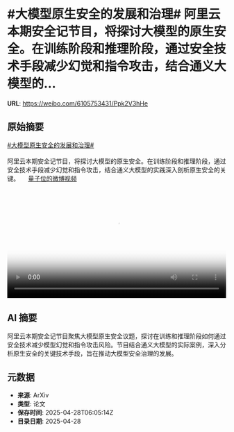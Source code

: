 # #大模型原生安全的发展和治理# 阿里云本期安全记节目，将探讨大模型的原生安全。在训练阶段和推理阶段，通过安全技术手段减少幻觉和指令攻击，结合通义大模型的...

**URL**: https://weibo.com/6105753431/Ppk2V3hHe

## 原始摘要

<a href="https://m.weibo.cn/search?containerid=231522type%3D1%26t%3D10%26q%3D%23%E5%A4%A7%E6%A8%A1%E5%9E%8B%E5%8E%9F%E7%94%9F%E5%AE%89%E5%85%A8%E7%9A%84%E5%8F%91%E5%B1%95%E5%92%8C%E6%B2%BB%E7%90%86%23&amp;extparam=%23%E5%A4%A7%E6%A8%A1%E5%9E%8B%E5%8E%9F%E7%94%9F%E5%AE%89%E5%85%A8%E7%9A%84%E5%8F%91%E5%B1%95%E5%92%8C%E6%B2%BB%E7%90%86%23" data-hide=""><span class="surl-text">#大模型原生安全的发展和治理#</span></a> <br><br>阿里云本期安全记节目，将探讨大模型的原生安全。在训练阶段和推理阶段，通过安全技术手段减少幻觉和指令攻击，结合通义大模型的实践深入剖析原生安全的关键。 <a href="https://video.weibo.com/show?fid=1034:5160053167030288" data-hide=""><span class="url-icon"><img style="width: 1rem;height: 1rem" src="https://h5.sinaimg.cn/upload/2015/09/25/3/timeline_card_small_video_default.png" referrerpolicy="no-referrer"></span><span class="surl-text">量子位的微博视频</span></a> <br clear="both"><div style="clear: both"></div><video controls="controls" poster="https://tvax1.sinaimg.cn/orj480/006Fd7o3ly1i0vd9ockxyj30u01hc0va.jpg" style="width: 100%"><source src="https://f.video.weibocdn.com/o0/MLwmOhT8lx08nNExcLfi01041205rEus0E020.mp4?label=mp4_720p&amp;template=720x1280.24.0&amp;ori=0&amp;ps=1CwnkDw1GXwCQx&amp;Expires=1745823877&amp;ssig=FwpHgSVkE8&amp;KID=unistore,video"><source src="https://f.video.weibocdn.com/o0/593y2LsOlx08nNEwKuwE01041203eP770E020.mp4?label=mp4_hd&amp;template=540x960.24.0&amp;ori=0&amp;ps=1CwnkDw1GXwCQx&amp;Expires=1745823877&amp;ssig=jzt%2BmXY8n6&amp;KID=unistore,video"><source src="https://f.video.weibocdn.com/o0/DOIHpAa9lx08nNEwAEbu01041201KHDy0E010.mp4?label=mp4_ld&amp;template=360x640.24.0&amp;ori=0&amp;ps=1CwnkDw1GXwCQx&amp;Expires=1745823877&amp;ssig=FlpA0oHjMd&amp;KID=unistore,video"><p>视频无法显示，请前往<a href="https://video.weibo.com/show?fid=1034%3A5160053167030288" target="_blank" rel="noopener noreferrer">微博视频</a>观看。</p></video>

## AI 摘要

阿里云本期安全记节目聚焦大模型原生安全议题，探讨在训练和推理阶段如何通过安全技术减少模型幻觉和指令攻击风险。节目结合通义大模型的实际案例，深入分析原生安全的关键技术手段，旨在推动大模型安全治理的发展。

## 元数据

- **来源**: ArXiv
- **类型**: 论文
- **保存时间**: 2025-04-28T06:05:14Z
- **目录日期**: 2025-04-28
